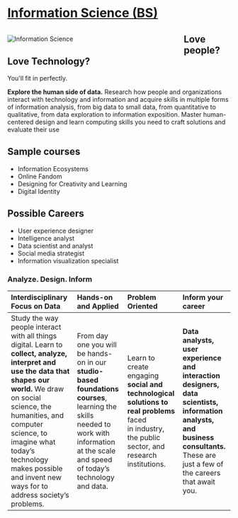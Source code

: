 # [Information Science (BS)](https://kenbod.github.io/computing_paths/IS.html)

<p style="float: left; padding: 0 250 0 0;">
  <img src="https://kenbod.github.io/computing_paths/images/InformationScience.png" alt="Information Science">
</p>

## **Love people? Love Technology?** 

You'll fit in perfectly.

**Explore the human side of data.** Research how people and organizations interact with technology and information and acquire skills in multiple forms of information analysis, from big data to small data, from quantitative to qualitative, from data exploration to information exposition. Master human-centered design and learn computing skills you need to craft solutions and evaluate their use

## Sample courses

* Information Ecosystems
* Online Fandom
* Designing for Creativity and Learning
* Digital Identity

## Possible Careers

* User experience designer
* Intelligence analyst
* Data scientist and analyst
* Social media strategist
* Information visualization specialist

### Analyze. Design. Inform

|Interdisciplinary Focus on Data | Hands-on and Applied | Problem Oriented | Inform your career |
|:------------|:------------- |:---------- |:-----------|
| Study the way people interact with all things digital. Learn to **collect, analyze, interpret and use the data that shapes our world.** We draw on social science, the humanities, and computer science, to imagine what today’s technology makes possible and invent new ways for to address society’s problems. | From day one you will be hands-on in our **studio-based foundations courses**, learning the skills needed to work with information at the scale and speed of today’s technology and data. | Learn to create engaging **social and technological solutions to real problems** faced in industry, the public sector, and research institutions. | **Data analysts, user experience and interaction designers, data scientists, information analysts, and business consultants.** These are just a few of the careers that await you. |
